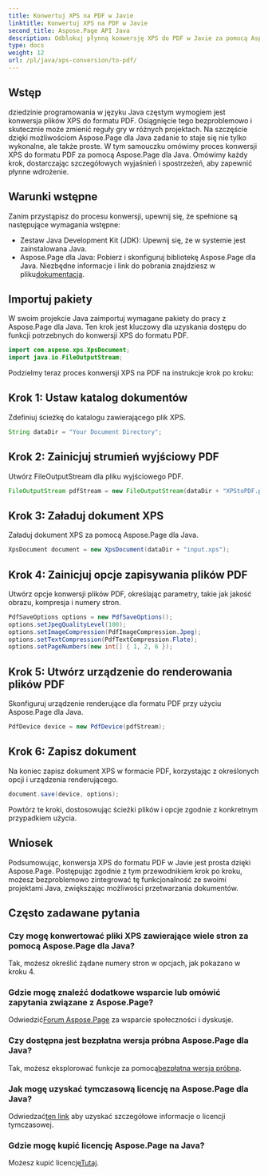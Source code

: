```yaml
---
title: Konwertuj XPS na PDF w Javie
linktitle: Konwertuj XPS na PDF w Javie
second_title: Aspose.Page API Java
description: Odblokuj płynną konwersję XPS do PDF w Javie za pomocą Aspose.Page. Postępuj zgodnie z naszym przewodnikiem krok po kroku, aby efektywnie i precyzyjnie przetwarzać dokumenty.
type: docs
weight: 12
url: /pl/java/xps-conversion/to-pdf/
---
```

## Wstęp
dziedzinie programowania w języku Java częstym wymogiem jest konwersja plików XPS do formatu PDF. Osiągnięcie tego bezproblemowo i skutecznie może zmienić reguły gry w różnych projektach. Na szczęście dzięki możliwościom Aspose.Page dla Java zadanie to staje się nie tylko wykonalne, ale także proste.
W tym samouczku omówimy proces konwersji XPS do formatu PDF za pomocą Aspose.Page dla Java. Omówimy każdy krok, dostarczając szczegółowych wyjaśnień i spostrzeżeń, aby zapewnić płynne wdrożenie.
## Warunki wstępne
Zanim przystąpisz do procesu konwersji, upewnij się, że spełnione są następujące wymagania wstępne:
- Zestaw Java Development Kit (JDK): Upewnij się, że w systemie jest zainstalowana Java.
-  Aspose.Page dla Java: Pobierz i skonfiguruj bibliotekę Aspose.Page dla Java. Niezbędne informacje i link do pobrania znajdziesz w pliku[dokumentacja](https://reference.aspose.com/page/java/).
## Importuj pakiety
W swoim projekcie Java zaimportuj wymagane pakiety do pracy z Aspose.Page dla Java. Ten krok jest kluczowy dla uzyskania dostępu do funkcji potrzebnych do konwersji XPS do formatu PDF.
```java
import com.aspose.xps.XpsDocument;
import java.io.FileOutputStream;
```
Podzielmy teraz proces konwersji XPS na PDF na instrukcje krok po kroku:
## Krok 1: Ustaw katalog dokumentów
Zdefiniuj ścieżkę do katalogu zawierającego plik XPS.
```java
String dataDir = "Your Document Directory";
```
## Krok 2: Zainicjuj strumień wyjściowy PDF
Utwórz FileOutputStream dla pliku wyjściowego PDF.
```java
FileOutputStream pdfStream = new FileOutputStream(dataDir + "XPStoPDF.pdf");
```
## Krok 3: Załaduj dokument XPS
Załaduj dokument XPS za pomocą Aspose.Page dla Java.
```java
XpsDocument document = new XpsDocument(dataDir + "input.xps");
```
## Krok 4: Zainicjuj opcje zapisywania plików PDF
Utwórz opcje konwersji plików PDF, określając parametry, takie jak jakość obrazu, kompresja i numery stron.
```java
PdfSaveOptions options = new PdfSaveOptions();
options.setJpegQualityLevel(100);
options.setImageCompression(PdfImageCompression.Jpeg);
options.setTextCompression(PdfTextCompression.Flate);
options.setPageNumbers(new int[] { 1, 2, 6 });
```
## Krok 5: Utwórz urządzenie do renderowania plików PDF
Skonfiguruj urządzenie renderujące dla formatu PDF przy użyciu Aspose.Page dla Java.
```java
PdfDevice device = new PdfDevice(pdfStream);
```
## Krok 6: Zapisz dokument
Na koniec zapisz dokument XPS w formacie PDF, korzystając z określonych opcji i urządzenia renderującego.
```java
document.save(device, options);
```
Powtórz te kroki, dostosowując ścieżki plików i opcje zgodnie z konkretnym przypadkiem użycia.
## Wniosek
Podsumowując, konwersja XPS do formatu PDF w Javie jest prosta dzięki Aspose.Page. Postępując zgodnie z tym przewodnikiem krok po kroku, możesz bezproblemowo zintegrować tę funkcjonalność ze swoimi projektami Java, zwiększając możliwości przetwarzania dokumentów.

## Często zadawane pytania
### Czy mogę konwertować pliki XPS zawierające wiele stron za pomocą Aspose.Page dla Java?
Tak, możesz określić żądane numery stron w opcjach, jak pokazano w kroku 4.
### Gdzie mogę znaleźć dodatkowe wsparcie lub omówić zapytania związane z Aspose.Page?
 Odwiedzić[Forum Aspose.Page](https://forum.aspose.com/c/page/39) za wsparcie społeczności i dyskusje.
### Czy dostępna jest bezpłatna wersja próbna Aspose.Page dla Java?
 Tak, możesz eksplorować funkcje za pomocą[bezpłatna wersja próbna](https://releases.aspose.com/).
### Jak mogę uzyskać tymczasową licencję na Aspose.Page dla Java?
 Odwiedzać[ten link](https://purchase.aspose.com/temporary-license/) aby uzyskać szczegółowe informacje o licencji tymczasowej.
### Gdzie mogę kupić licencję Aspose.Page na Java?
 Możesz kupić licencję[Tutaj](https://purchase.aspose.com/buy).